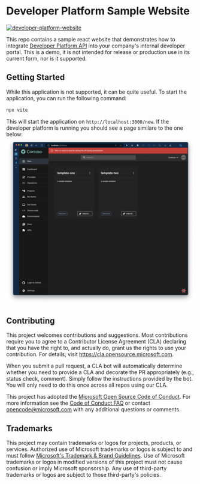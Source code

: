 # Developer Platform Sample Website

[![developer-platform-website](https://img.shields.io/github/v/release/microsoft/developer-platform-website?logo=github)](https://github.com/microsoft/developer-platform-website/releases)

This repo contains a sample react website that demonstrates how to integrate [Developer Platform API][developer-platform] into your company's internal developer portal. This is a demo, it is not intended for release or production use in its current form, nor is it supported.

## Getting Started

While this application is not supported, it can be quite useful. To start the application, you can run the following command:

```bash
npx vite
```
This will start the application on `http://localhost:3000/new`. If the developer platform is running you should see a page similare to the one below:
![Developer Platform Sample Website](./docs/img/new.png)


## Contributing

This project welcomes contributions and suggestions. Most contributions require you to agree to a
Contributor License Agreement (CLA) declaring that you have the right to, and actually do, grant us
the rights to use your contribution. For details, visit https://cla.opensource.microsoft.com.

When you submit a pull request, a CLA bot will automatically determine whether you need to provide
a CLA and decorate the PR appropriately (e.g., status check, comment). Simply follow the instructions
provided by the bot. You will only need to do this once across all repos using our CLA.

This project has adopted the [Microsoft Open Source Code of Conduct](https://opensource.microsoft.com/codeofconduct/).
For more information see the [Code of Conduct FAQ](https://opensource.microsoft.com/codeofconduct/faq/) or
contact [opencode@microsoft.com](mailto:opencode@microsoft.com) with any additional questions or comments.

## Trademarks

This project may contain trademarks or logos for projects, products, or services. Authorized use of Microsoft
trademarks or logos is subject to and must follow
[Microsoft's Trademark & Brand Guidelines](https://www.microsoft.com/en-us/legal/intellectualproperty/trademarks/usage/general).
Use of Microsoft trademarks or logos in modified versions of this project must not cause confusion or imply Microsoft sponsorship.
Any use of third-party trademarks or logos are subject to those third-party's policies.

[developer-platform]: https://github.com/microsoft/developer-platform
